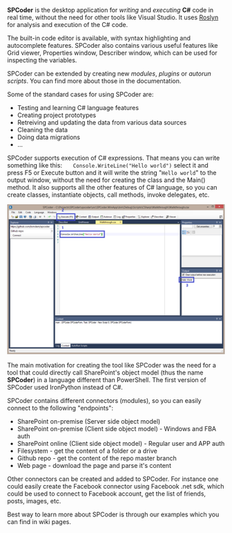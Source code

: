 **SPCoder** is the desktop application for _writing_ and _executing_ **C#** code in real time, without the need for other tools like Visual Studio. It uses [Roslyn](https://github.com/dotnet/roslyn) for analysis and execution of the C# code.

The built-in code editor is available, with syntax highlighting and autocomplete features.
SPCoder also contains various useful features like Grid viewer, Properties window, Describer window, which can be used for inspecting the variables.

SPCoder can be extended by creating new _modules_, _plugins_ or _autorun scripts_. You can find more about those in the documentation.

Some of the standard cases for using SPCoder are:
* 	Testing and learning C# language features
* 	Creating project prototypes
* 	Retreiving and updating the data from various data sources
* 	Cleaning the data
* 	Doing data migrations
* 	...

SPCoder supports execution of C# expressions. 
That means you can write something like this: 
`	Console.WriteLine("Hello world")`
select it and press F5 or Execute button and it will write the string "`Hello world`" to the output window, without the need for creating the class and the Main() method.
It also supports all the other features of C# language, so you can create classes, instantiate objects, call methods, invoke delegates, etc.

![](https://github.com/tomdam/spcoderdocs/blob/master/imgs/main.PNG)


The main motivation for creating the tool like SPCoder was the need for a tool that could directly call SharePoint's object model (thus the name **SPCoder**) in a language different than PowerShell. The first version of SPCoder used IronPython instead of C#.

SPCoder contains different connectors (modules), so you can easily connect to the following "endpoints":
* SharePoint on-premise (Server side object model)
* SharePoint on-premise (Client side object model) - Windows and FBA auth
* SharePoint online (Client side object model) - Regular user and APP auth
* Filesystem - get the content of a folder or a drive
* Github repo - get the content of the repo master branch
* Web page - download the page and parse it's content

Other connectors can be created and added to SPCoder. For instance one could easily create the Facebook connector using Facebook .net sdk, which could be used to connect to Facebook account, get the list of friends, posts, images, etc.

Best way to learn more about SPCoder is through our examples which you can find in wiki pages.
